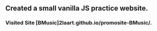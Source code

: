 ## Created a small **vanilla JS** practice website.

### Visited Site **[BMusic]2laart.github.io/promosite-BMusic/**.
